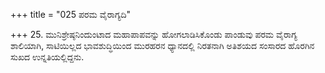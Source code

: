 +++
title = "025 ಪರಮ ವೈರಾಗ್ಯದಿ"

+++
25. ಮುನಿಶ್ರೇಷ್ಠನಿಂದುಂಟಾದ ಮಹಾಪಾಪವನ್ನು ಹೋಗಲಾಡಿಸಿಕೊಂಡು ಪಾಂಡುವು ಪರಮ ವೈರಾಗ್ಯ ಶಾಲಿಯಾಗಿ,  ಸಾಟಿಯಿಲ್ಲದ ಭಾವಶುದ್ಧಿಯಿಂದ ಮುರಹರನ ಧ್ಯಾನದಲ್ಲಿ ನಿರತನಾಗಿ ಅತಿಶಯದ ಸಂಸಾರದ ಹೊರಗಿನ ಸುಖದ ಉನ್ನತಿಯಲ್ಲಿದ್ದನು.